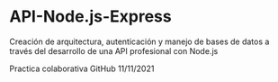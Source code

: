 # API-Node.js-Express

Creación de arquitectura, autenticación y manejo de bases de datos a través del desarrollo de una API profesional con Node.js

Practica colaborativa GitHub 11/11/2021
